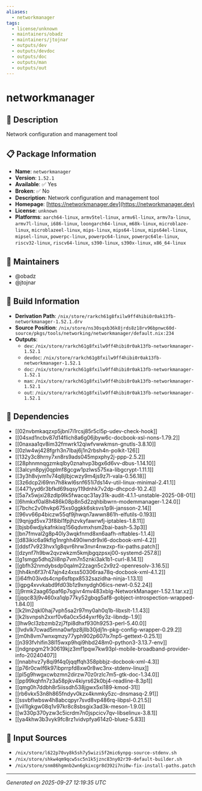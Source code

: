 ```yaml
---
aliases:
  - networkmanager
tags:
  - license/unknown
  - maintainers/obadz
  - maintainers/jtojnar
  - outputs/dev
  - outputs/devdoc
  - outputs/doc
  - outputs/man
  - outputs/out
---
```


# networkmanager

## 📝 Description

Network configuration and management tool

## 📋 Package Information

- **Name**: `networkmanager`
- **Version**: `1.52.1`
- **Available**: ✅ Yes
- **Broken**: ✅ No
- **Description**: Network configuration and management tool
- **Homepage**: [https://networkmanager.dev](https://networkmanager.dev)
- **License**: `unknown`
- **Platforms**: `aarch64-linux`, `armv5tel-linux`, `armv6l-linux`, `armv7a-linux`, `armv7l-linux`, `i686-linux`, `loongarch64-linux`, `m68k-linux`, `microblaze-linux`, `microblazeel-linux`, `mips-linux`, `mips64-linux`, `mips64el-linux`, `mipsel-linux`, `powerpc-linux`, `powerpc64-linux`, `powerpc64le-linux`, `riscv32-linux`, `riscv64-linux`, `s390-linux`, `s390x-linux`, `x86_64-linux`
## 👥 Maintainers

- @obadz
- @jtojnar


## 🔧 Build Information

- **Derivation Path**: `/nix/store/rarkch61g8fxilw9ff4hibi0r0ak13fb-networkmanager-1.52.1.drv`
- **Source Position**: `/nix/store/ns30sqxb36k8jrds8z18rv96bpnwc60d-source/pkgs/tools/networking/networkmanager/default.nix:234`
- **Outputs**:
  - `dev`:  `/nix/store/rarkch61g8fxilw9ff4hibi0r0ak13fb-networkmanager-1.52.1`
  - `devdoc`:  `/nix/store/rarkch61g8fxilw9ff4hibi0r0ak13fb-networkmanager-1.52.1`
  - `doc`:  `/nix/store/rarkch61g8fxilw9ff4hibi0r0ak13fb-networkmanager-1.52.1`
  - `man`:  `/nix/store/rarkch61g8fxilw9ff4hibi0r0ak13fb-networkmanager-1.52.1`
  - `out`:  `/nix/store/rarkch61g8fxilw9ff4hibi0r0ak13fb-networkmanager-1.52.1`

## 🔗 Dependencies

- [[02nvbmkaqzxp5jbnl7i1rcsj85r5cl5p-udev-check-hook]]
- [[04sxd1ncbv87d14flich8a6g06jbyw6c-docbook-xsl-nons-1.79.2]]
- [[0naxaa1qv8im32fmwrk12qiwfvwwkmsn-gnutls-3.8.10]]
- [[0zlw4wj428fgrh3n7lbaj6j1n2rbsh4n-polkit-126]]
- [[132y3c8hrny7xn8rs9ads045mpxphy2j-ppp-2.5.2]]
- [[28phnmnqgzmkqlby0znahvp3bgx6d6vv-dbus-1.14.10]]
- [[3alcyn8pyj0qplmf8gcgw1pzlws575xa-libgcrypt-1.11.1]]
- [[3y3h8vjvm1v74q8jlbjcwzy9m4js9z7l-vala-0.56.18]]
- [[3z6dcp2i69nn7h8kwl6snf651i7ds14v-util-linux-minimal-2.41.1]]
- [[4471yyd6r3bfkd69sqsy119dnhk7v2dp-dhcpcd-10.2.4]]
- [[5a7x5wjxi28zdlp9lk5fwacqc31ay31k-audit-4.1.1-unstable-2025-08-01]]
- [[6hmkxf0al8h486k08p8n5d2zqhbibwrn-modemmanager-1.24.0]]
- [[7bchc2v0hvkp675xs0ggkk6sksvs1p9i-jansson-2.14]]
- [[96vv66p4biczw55qf9jhwqn7awwn861h-elfutils-0.193]]
- [[9qnjgd5vx73f8ibl1fpjhzvkyfawrwfj-iptables-1.8.11]]
- [[bjsb6wdjykafnkixq156qdvmxhsm2bai-bash-5.3p3]]
- [[bn7fmval2g8p40ly3wqkfnmd8xn6aafh-nftables-1.1.4]]
- [[d83ikic6a9kflg1nrghh490iwndr9xl6-docbook-xml-4.2]]
- [[ddsf7v923hvx1g8qvr6hrw3nvr4nwzxp-fix-paths.patch]]
- [[dzynf7h9bw2qvzwkzm5kmjbgqzpsxj00-systemd-257.8]]
- [[g1smgp5dhq2ii8np7vm7n5znki3ak1b1-curl-8.14.1]]
- [[gbfh32nmdybsdp0qalm22zagn5c2x9z2-openresolv-3.16.5]]
- [[hh4kn6f37r47ajn4z4xss50306raa78q-docbook-xml-4.1.2]]
- [[i64fh03ivds4cnp6sfbpx8532sazidha-ninja-1.13.1]]
- [[igpg4xvvkabd9fd03b1z9xnydgh06ics-newt-0.52.24]]
- [[j9rmk2aag65paf6p7sgivr4mv483xblg-NetworkManager-1.52.1.tar.xz]]
- [[jqqc83j9v460xa1qlp77ky52gbqg5af8-gobject-introspection-wrapped-1.84.0]]
- [[k2lm2qkl0haj7vph5sa2r97my0ah0q1b-libxslt-1.1.43]]
- [[k2lsvnpsh2xxrf0v6a0cx5d4yxrf6y3z-libndp-1.9]]
- [[lhw9cl3zbzmb2zj7fpi8dhxf930h9253-perl-5.40.0]]
- [[lvdvlk7cwad5mna0wfpz8jllb30jdj1n-pkg-config-wrapper-0.29.2]]
- [[m0h8vm7wnxqmzy77yph902p607lx7np5-gettext-0.25.1]]
- [[n393fvhifin38l15wxp9hqi9hbd248m0-python3-3.13.7-env]]
- [[ndgnpgm21r30619kjz3mf1pqw7kw93pl-mobile-broadband-provider-info-20240407]]
- [[nnabhvz7y8qi9f4q0jqqffqh358pbbjz-docbook-xml-4.3]]
- [[p76r0cwlf6k97ibprrpfd8xw0r8wc3nx-stdenv-linux]]
- [[pl5g9hwgxcwbzmn2dirzw70z0rzlc7m5-gtk-doc-1.34.0]]
- [[pp99kqhfn7z3a58pjkv4kiyrs62k0bj4-readline-8.3p1]]
- [[qmg0h7ddbh8r5iissdh538jgwx5xi189-kmod-31]]
- [[rb6vkx53n8h865fndyv0kzx4knmky5zc-dnsmasq-2.91]]
- [[ssvbflwbsw4h8abcqpyr7svd8vp486rq-libpsl-0.21.5]]
- [[vil1lgkgw08q1v97kr8c8sbsgix3ad3k-meson-1.9.0]]
- [[w330p370yzw3c5icrdm7n0jspcicv7qv-libselinux-3.8.1]]
- [[ya4khw3b3vyk9fc8rz1vidvpfya614z0-bluez-5.83]]

## 📁 Input Sources

- `/nix/store/l622p70vy8k5sh7y5wizi5f2mic6ynpg-source-stdenv.sh`
- `/nix/store/shkw4qm9qcw5sc5n1k5jznc83ny02r39-default-builder.sh`
- `/nix/store/snm86hgmnb2wn6gkixcgr8d392i7ni0w-fix-install-paths.patch`

---
*Generated on 2025-09-27 12:19:35 UTC*
